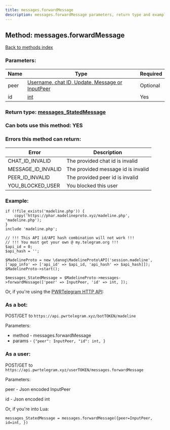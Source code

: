 ```yaml
---
title: messages.forwardMessage
description: messages.forwardMessage parameters, return type and example
---
```

## Method: messages.forwardMessage  
[Back to methods index](index.md)


### Parameters:

| Name     |    Type       | Required |
|----------|---------------|----------|
|peer|[Username, chat ID, Update, Message or InputPeer](../types/InputPeer.md) | Optional|
|id|[int](../types/int.md) | Yes|


### Return type: [messages\_StatedMessage](../types/messages_StatedMessage.md)

### Can bots use this method: **YES**


### Errors this method can return:

| Error    | Description   |
|----------|---------------|
|CHAT_ID_INVALID|The provided chat id is invalid|
|MESSAGE_ID_INVALID|The provided message id is invalid|
|PEER_ID_INVALID|The provided peer id is invalid|
|YOU_BLOCKED_USER|You blocked this user|


### Example:


```
if (!file_exists('madeline.php')) {
    copy('https://phar.madelineproto.xyz/madeline.php', 'madeline.php');
}
include 'madeline.php';

// !!! This API id/API hash combination will not work !!!
// !!! You must get your own @ my.telegram.org !!!
$api_id = 0;
$api_hash = '';

$MadelineProto = new \danog\MadelineProto\API('session.madeline', ['app_info' => ['api_id' => $api_id, 'api_hash' => $api_hash]]);
$MadelineProto->start();

$messages_StatedMessage = $MadelineProto->messages->forwardMessage(['peer' => InputPeer, 'id' => int, ]);
```

Or, if you're using the [PWRTelegram HTTP API](https://pwrtelegram.xyz):

### As a bot:

POST/GET to `https://api.pwrtelegram.xyz/botTOKEN/madeline`

Parameters:

* method - messages.forwardMessage
* params - `{"peer": InputPeer, "id": int, }`



### As a user:

POST/GET to `https://api.pwrtelegram.xyz/userTOKEN/messages.forwardMessage`

Parameters:

peer - Json encoded InputPeer

id - Json encoded int




Or, if you're into Lua:

```
messages_StatedMessage = messages.forwardMessage({peer=InputPeer, id=int, })
```

